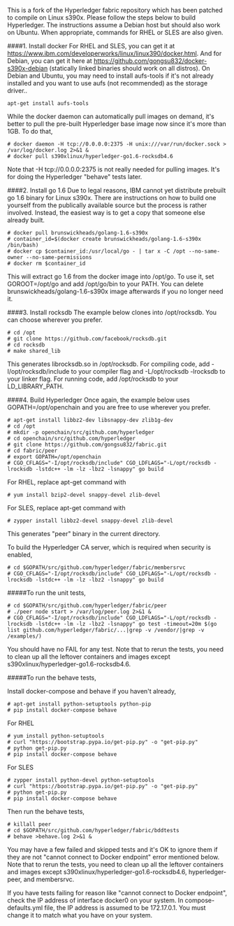 This is a fork of the Hyperledger fabric repository which has been patched to compile on Linux s390x. Please follow the steps below to build Hyperledger. The instructions assume a Debian host but should also work on Ubuntu. When appropriate, commands for RHEL or SLES are also given.

####1. Install docker
For RHEL and SLES, you can get it at https://www.ibm.com/developerworks/linux/linux390/docker.html. And for Debian, you can get it here at https://github.com/gongsu832/docker-s390x-debian (statically linked binaries should work on all distros). On Debian and Ubuntu, you may need to install aufs-tools if it's not already installed and you want to use aufs (not recommended) as the storage driver..

   ```
   apt-get install aufs-tools
   ```

While the docker daemon can automatically pull images on demand, it's better to pull the pre-built Hyperledger base image now since it's more than 1GB. To do that,

   ```
   # docker daemon -H tcp://0.0.0.0:2375 -H unix:///var/run/docker.sock > /var/log/docker.log 2>&1 &
   # docker pull s390xlinux/hyperledger-go1.6-rocksdb4.6
   ```
   
Note that -H tcp://0.0.0.0:2375 is not really needed for pulling images. It's for doing the Hyperledger "behave" tests later.
   
####2. Install go 1.6
Due to legal reasons, IBM cannot yet distribute prebuilt go 1.6 binary for Linux s390x. There are instructions on how to build one yourself from the publically available source but the process is rather involved. Instead, the easiest way is to get a copy that someone else already built.
   
   ```
   # docker pull brunswickheads/golang-1.6-s390x
   # container_id=$(docker create brunswickheads/golang-1.6-s390x /bin/bash)
   # docker cp $container_id:/usr/local/go - | tar x -C /opt --no-same-owner --no-same-permissions
   # docker rm $container_id
   ```

This will extract go 1.6 from the docker image into /opt/go. To use it, set GOROOT=/opt/go and add /opt/go/bin to your PATH. You can delete brunswickheads/golang-1.6-s390x image afterwards if you no longer need it.
   
####3. Install rocksdb
The example below clones into /opt/rocksdb. You can choose wherever you prefer.

   ```
   # cd /opt
   # git clone https://github.com/facebook/rocksdb.git
   # cd rocksdb
   # make shared_lib
   ```
   
This generates librocksdb.so in /opt/rocksdb. For compiling code, add -I/opt/rocksdb/include to your compiler flag and -L/opt/rocksdb -lrocksdb to your linker flag. For running code, add /opt/rocksdb to your LD_LIBRARY_PATH.
   
####4. Build Hyperledger
Once again, the example below uses GOPATH=/opt/openchain and you are free to use wherever you prefer.

   ```
   # apt-get install libbz2-dev libsnappy-dev zlib1g-dev
   # cd /opt
   # mkdir -p openchain/src/github.com/hyperledger
   # cd openchain/src/github.com/hyperledger
   # git clone https://github.com/gongsu832/fabric.git
   # cd fabric/peer
   # export GOPATH=/opt/openchain
   # CGO_CFLAGS="-I/opt/rocksdb/include" CGO_LDFLAGS="-L/opt/rocksdb -lrocksdb -lstdc++ -lm -lz -lbz2 -lsnappy" go build
   ```
   
   For RHEL, replace apt-get command with
   ```
   # yum install bzip2-devel snappy-devel zlib-devel
   ```
   
   For SLES, replace apt-get command with
   ```
   # zypper install libbz2-devel snappy-devel zlib-devel
   ```
   
This generates "peer" binary in the current directory.

To build the Hyperledger CA server, which is required when security is enabled,

   ```
   # cd $GOPATH/src/github.com/hyperledger/fabric/membersrvc
   # CGO_CFLAGS="-I/opt/rocksdb/include" CGO_LDFLAGS="-L/opt/rocksdb -lrocksdb -lstdc++ -lm -lz -lbz2 -lsnappy" go build
   ```
 
#####To run the unit tests,
   
   ```
   # cd $GOPATH/src/github.com/hyperledger/fabric/peer
   # ./peer node start > /var/log/peer.log 2>&1 &
   # CGO_CFLAGS="-I/opt/rocksdb/include" CGO_LDFLAGS="-L/opt/rocksdb -lrocksdb -lstdc++ -lm -lz -lbz2 -lsnappy" go test -timeout=20m $(go list github.com/hyperledger/fabric/...|grep -v /vendor/|grep -v /examples/)
   ```
   
You should have no FAIL for any test. Note that to rerun the tests, you need to clean up all the leftover containers and images except s390xlinux/hyperledger-go1.6-rocksdb4.6.
   
#####To run the behave tests,

Install docker-compose and behave if you haven't already,

   ```
   # apt-get install python-setuptools python-pip
   # pip install docker-compose behave
   ```

   For RHEL
   ```
   # yum install python-setuptools
   # curl "https://bootstrap.pypa.io/get-pip.py" -o "get-pip.py"
   # python get-pip.py
   # pip install docker-compose behave
   ```
   
   For SLES
   ```
   # zypper install python-devel python-setuptools
   # curl "https://bootstrap.pypa.io/get-pip.py" -o "get-pip.py"
   # python get-pip.py
   # pip install docker-compose behave
   ```
   
Then run the behave tests,

   ```
   # killall peer
   # cd $GOPATH/src/github.com/hyperledger/fabric/bddtests
   # behave >behave.log 2>&1 &
   ```
   
You may have a few failed and skipped tests and it's OK to ignore them if they are not "cannot connect to Docker endpoint" error mentioned below. Note that to rerun the tests, you need to clean up all the leftover containers and images except s390xlinux/hyperledger-go1.6-rocksdb4.6, hyperledger-peer, and membersrvc.

If you have tests failing for reason like "cannot connect to Docker endpoint", check the IP address of interface docker0 on your system. In compose-defaults.yml file, the IP address is assumed to be 172.17.0.1. You must change it to match what you have on your system.
